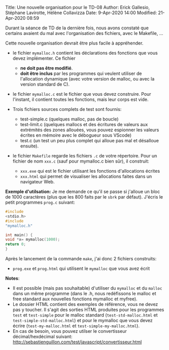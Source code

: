 Title: Une nouvelle organisation pour le TD-08 Author: Erick Gallesio, Stéphane Lavirotte, Hélène Collavizza Date:
9-Apr-2020 14:00 Modified:  21-Apr-2020 08:59

Durant la séance de TD de la dernière fois, nous avons constaté que certains avaient du mal avec l'organisation des
fichiers, avec le Makefile, ...

Cette nouvelle organisation devrait être plus facile à appréhender.

- le fichier `mymalloc.h` contient les déclarations des fonctions que vous devez implémenter. Ce fichier
    - **ne doit pas être modifié**.
    - **doit être inclus** par les programmes qui veulent utiliser de l'allocation dynamique
      (avec votre version de malloc, ou avec la version standard de C).

- le fichier `mymalloc.c` est le fichier que vous devez construire. Pour l'instant, il contient toutes les fonctions,
  mais leur corps est vide.

- Trois fichiers sources complets de test sont fournis:
    - test-simple.c (quelques malloc, pas de boucle)
    - test-limit.c (quelques mallocs et des écritures de valeurs aux extrémités des zones allouées, vous pouvez
      espionner les valeurs écrites en mémoire avec le débogueur sous VScode)
    - test.c (un test un peu plus complet qui alloue pas mal et désalloue ensuite).

- le fichier `Makefile` regarde les fichiers `.c` de votre répertoire. Pour un fichier de nom `xxx.c` (sauf pour
  mymalloc.c bien sûr), il construit:
    - `xxx.exe` qui est le fichier utilisant les fonctions d'allocations écrites
    - `xxx.html` qui permet de visualiser les allocations faites dans un navigateur Web.

**Exemple d'utilsation:** Je me demande ce qu'il se passe si j'alloue un bloc de 1000 caractères (plus que les 800 faits
par le `sbrk` par défaut). J'écris le petit programmes `prog.c` suivant:

```c
#include
<stdio.h>
#include
"mymalloc.h"

int main() {
void *x= mymalloc(1000);
return 0;
}
```

Après le lancement de la commande `make`, j'ai donc 2 fichiers construits:

- `prog.exe` et `prog.html` qui utilisent le `mymalloc` que vous avez écrit

**Notes**:

- Il est possible (mais pas souhaitable) d'utiliser du `mymalloc` et du
  `malloc` dans un même programme (dans le .h, nous redéfissons le malloc et free standard aux nouvelles fonctions
  mymalloc et myfree).
- Le dossier HTML contient des exemples de référence, vous ne devez pas y toucher. Il s'agit des sorties HTML produites
  pour les programmes `test` et
  `test-simple` pour le malloc standard (`test-std-malloc.html` et
  `test-simple-std-malloc.html`) et pour le mymalloc que vous devez écrire
  (`test-my-malloc.html` et `test-simple-my-malloc.html`).
- En cas de besoin, vous pouvez utilser le convertisseur décimal/hexdécimal suivant:
  http://sebastienguillon.com/test/javascript/convertisseur.html